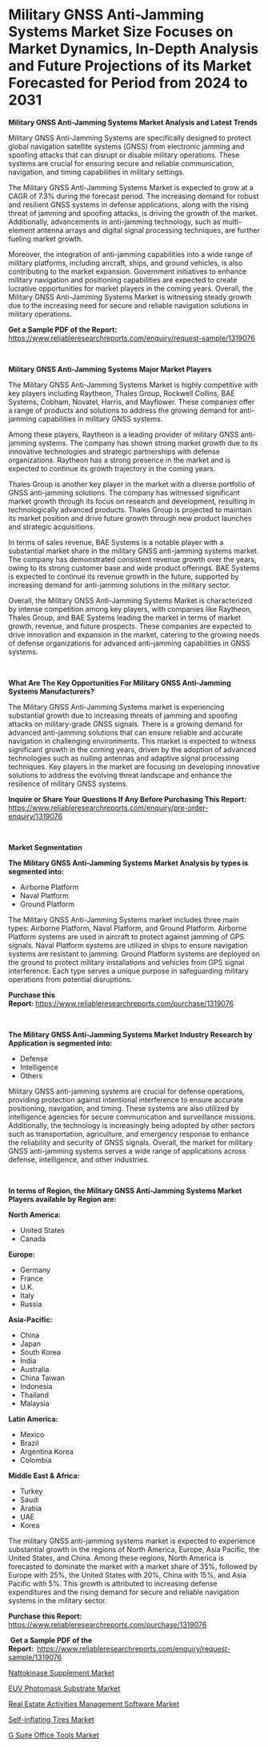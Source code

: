 <p><h1>Military GNSS Anti-Jamming Systems Market Size Focuses on Market Dynamics, In-Depth Analysis and Future Projections of its Market Forecasted for Period from 2024 to 2031</h1></p><p><strong>Military GNSS Anti-Jamming Systems Market Analysis and Latest Trends</strong></p>
<p><p>Military GNSS Anti-Jamming Systems are specifically designed to protect global navigation satellite systems (GNSS) from electronic jamming and spoofing attacks that can disrupt or disable military operations. These systems are crucial for ensuring secure and reliable communication, navigation, and timing capabilities in military settings.</p><p>The Military GNSS Anti-Jamming Systems Market is expected to grow at a CAGR of 7.3% during the forecast period. The increasing demand for robust and resilient GNSS systems in defense applications, along with the rising threat of jamming and spoofing attacks, is driving the growth of the market. Additionally, advancements in anti-jamming technology, such as multi-element antenna arrays and digital signal processing techniques, are further fueling market growth.</p><p>Moreover, the integration of anti-jamming capabilities into a wide range of military platforms, including aircraft, ships, and ground vehicles, is also contributing to the market expansion. Government initiatives to enhance military navigation and positioning capabilities are expected to create lucrative opportunities for market players in the coming years. Overall, the Military GNSS Anti-Jamming Systems Market is witnessing steady growth due to the increasing need for secure and reliable navigation solutions in military operations.</p></p>
<p><strong>Get a Sample PDF of the Report:&nbsp;</strong> <a href="https://www.reliableresearchreports.com/enquiry/request-sample/1319076">https://www.reliableresearchreports.com/enquiry/request-sample/1319076</a></p>
<p>&nbsp;</p>
<p><strong>Military GNSS Anti-Jamming Systems Major Market Players</strong></p>
<p><p>The Military GNSS Anti-Jamming Systems Market is highly competitive with key players including Raytheon, Thales Group, Rockwell Collins, BAE Systems, Cobham, Novatel, Harris, and Mayflower. These companies offer a range of products and solutions to address the growing demand for anti-jamming capabilities in military GNSS systems.</p><p>Among these players, Raytheon is a leading provider of military GNSS anti-jamming systems. The company has shown strong market growth due to its innovative technologies and strategic partnerships with defense organizations. Raytheon has a strong presence in the market and is expected to continue its growth trajectory in the coming years.</p><p>Thales Group is another key player in the market with a diverse portfolio of GNSS anti-jamming solutions. The company has witnessed significant market growth through its focus on research and development, resulting in technologically advanced products. Thales Group is projected to maintain its market position and drive future growth through new product launches and strategic acquisitions.</p><p>In terms of sales revenue, BAE Systems is a notable player with a substantial market share in the military GNSS anti-jamming systems market. The company has demonstrated consistent revenue growth over the years, owing to its strong customer base and wide product offerings. BAE Systems is expected to continue its revenue growth in the future, supported by increasing demand for anti-jamming solutions in the military sector.</p><p>Overall, the Military GNSS Anti-Jamming Systems Market is characterized by intense competition among key players, with companies like Raytheon, Thales Group, and BAE Systems leading the market in terms of market growth, revenue, and future prospects. These companies are expected to drive innovation and expansion in the market, catering to the growing needs of defense organizations for advanced anti-jamming capabilities in GNSS systems.</p></p>
<p>&nbsp;</p>
<p><strong>What Are The Key Opportunities For Military GNSS Anti-Jamming Systems Manufacturers?</strong></p>
<p><p>The Military GNSS Anti-Jamming Systems market is experiencing substantial growth due to increasing threats of jamming and spoofing attacks on military-grade GNSS signals. There is a growing demand for advanced anti-jamming solutions that can ensure reliable and accurate navigation in challenging environments. This market is expected to witness significant growth in the coming years, driven by the adoption of advanced technologies such as nulling antennas and adaptive signal processing techniques. Key players in the market are focusing on developing innovative solutions to address the evolving threat landscape and enhance the resilience of military GNSS systems.</p></p>
<p><strong>Inquire or Share Your Questions If Any Before Purchasing This Report:</strong> <a href="https://www.reliableresearchreports.com/enquiry/pre-order-enquiry/1319076">https://www.reliableresearchreports.com/enquiry/pre-order-enquiry/1319076</a></p>
<p>&nbsp;</p>
<p><strong>Market Segmentation</strong></p>
<p><strong>The Military GNSS Anti-Jamming Systems Market Analysis by types is segmented into:</strong></p>
<p><ul><li>Airborne Platform</li><li>Naval Platform</li><li>Ground Platform</li></ul></p>
<p><p>The Military GNSS Anti-Jamming Systems market includes three main types: Airborne Platform, Naval Platform, and Ground Platform. Airborne Platform systems are used in aircraft to protect against jamming of GPS signals. Naval Platform systems are utilized in ships to ensure navigation systems are resistant to jamming. Ground Platform systems are deployed on the ground to protect military installations and vehicles from GPS signal interference. Each type serves a unique purpose in safeguarding military operations from potential disruptions.</p></p>
<p><strong>Purchase this Report:&nbsp;</strong><a href="https://www.reliableresearchreports.com/purchase/1319076">https://www.reliableresearchreports.com/purchase/1319076</a></p>
<p>&nbsp;</p>
<p><strong>The Military GNSS Anti-Jamming Systems Market Industry Research by Application is segmented into:</strong></p>
<p><ul><li>Defense</li><li>Intelligence</li><li>Others</li></ul></p>
<p><p>Military GNSS anti-jamming systems are crucial for defense operations, providing protection against intentional interference to ensure accurate positioning, navigation, and timing. These systems are also utilized by intelligence agencies for secure communication and surveillance missions. Additionally, the technology is increasingly being adopted by other sectors such as transportation, agriculture, and emergency response to enhance the reliability and security of GNSS signals. Overall, the market for military GNSS anti-jamming systems serves a wide range of applications across defense, intelligence, and other industries.</p></p>
<p>&nbsp;</p>
<p><strong>In terms of Region, the Military GNSS Anti-Jamming Systems Market Players available by Region are:</strong></p>
<p>
    <p> <strong> North America: </strong>
        <ul>
            <li>United States</li>
            <li>Canada</li>
        </ul>
        </p> 
    <p> <strong> Europe: </strong>
        <ul>
            <li>Germany</li>
            <li>France</li>
            <li>U.K.</li>
            <li>Italy</li>
            <li>Russia</li>
        </ul>
        </p> 
    <p> <strong> Asia-Pacific: </strong>
        <ul>
            <li>China</li>
            <li>Japan</li>
            <li>South Korea</li>
            <li>India</li>
            <li>Australia</li>
            <li>China Taiwan</li>
            <li>Indonesia</li>
            <li>Thailand</li>
            <li>Malaysia</li>
        </ul>
        </p> 
    <p> <strong> Latin America: </strong>
        <ul>
            <li>Mexico</li>
            <li>Brazil</li>
            <li>Argentina Korea</li>
            <li>Colombia</li>
        </ul>
        </p> 
    <p> <strong> Middle East & Africa: </strong>
        <ul>
            <li>Turkey</li>
            <li>Saudi</li>
            <li>Arabia</li>
            <li>UAE</li>
            <li>Korea</li>
        </ul>
    </p>
    </p>
<p><p>The military GNSS anti-jamming systems market is expected to experience substantial growth in the regions of North America, Europe, Asia Pacific, the United States, and China. Among these regions, North America is forecasted to dominate the market with a market share of 35%, followed by Europe with 25%, the United States with 20%, China with 15%, and Asia Pacific with 5%. This growth is attributed to increasing defense expenditures and the rising demand for secure and reliable navigation systems in the military sector.</p></p>
<p><strong>Purchase this Report: </strong><a href="https://www.reliableresearchreports.com/purchase/1319076">https://www.reliableresearchreports.com/purchase/1319076</a></p>
<p>&nbsp;<strong>Get a Sample PDF of the Report:&nbsp;&nbsp;</strong><a href="https://www.reliableresearchreports.com/enquiry/request-sample/1319076">https://www.reliableresearchreports.com/enquiry/request-sample/1319076</a></p>
<p><strong></strong></p>
<p><p><a href="https://carnation-joke-41f.notion.site/Nattokinase-Supplement-Market-Size-Focuses-on-Market-Dynamics-In-Depth-Analysis-and-Future-Projecti-e2cbe7cf9a4b4ea7aaff2a2482645a58">Nattokinase Supplement Market</a></p><p><a href="https://view.publitas.com/reportprime-1/euv-photomask-substrate-market-size-evaluating-its-market-trends-growth-and-projections-2024-2031/">EUV Photomask Substrate Market</a></p><p><a href="https://adventurous-uranium-ef9.notion.site/Real-Estate-Activities-Management-Software-Market-Size-Share-Trends-Analysis-Report-By-Applicatio-e9f50c209b4e4244929cf80fcbc1cd89">Real Estate Activities Management Software Market</a></p><p><a href="https://view.publitas.com/reportprime-1/self-inflating-tires-market-size-2024-2031-global-industrial-analysis-key-geographical-regions-market-share-top-key-players-product-types-and-forecast-research-report/">Self-inflating Tires Market</a></p><p><a href="https://extreme-scabiosa-c81.notion.site/G-Suite-Office-Tools-Market-Share-Market-New-Trends-Analysis-Report-By-Type-By-Application-By-En-11caa07ee1044c4a85e011cabb665c55">G Suite Office Tools Market</a></p></p>
